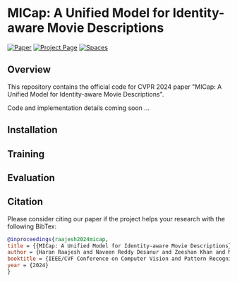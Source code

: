 # MICap: A Unified Model for Identity-aware Movie Descriptions


[![Paper](https://img.shields.io/badge/arXiv-2405.11483-B31.svg)](https://arxiv.org/abs/2405.11483)
[![Project Page](https://img.shields.io/badge/project-MICap-green)](https://katha-ai.github.io/projects/micap/)
                                    <a href="https://huggingface.co/spaces/dnaveenr/iSPICE-Metric">
                                        <img alt="Spaces"
                                            src="https://img.shields.io/badge/%F0%9F%A4%97%20Hugging%20Face-Spaces-blue">
                                    </a>
                                </p>

## Overview

This repository contains the official code for CVPR 2024 paper "MICap: A Unified Model for Identity-aware Movie Descriptions". 

Code and implementation details coming soon ...

## Installation


## Training


## Evaluation


## Citation

Please consider citing our paper if the project helps your research with the following BibTex:

```bibtex
@inproceedings{raajesh2024micap,
title = {{MICap: A Unified Model for Identity-aware Movie Descriptions}},
author = {Haran Raajesh and Naveen Reddy Desanur and Zeeshan Khan and Makarand Tapaswi},
booktitle = {IEEE/CVF Conference on Computer Vision and Pattern Recognition (CVPR)},
year = {2024}
}
```